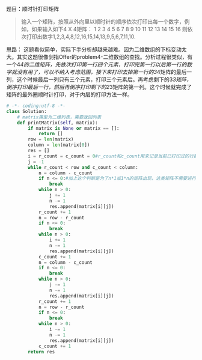 题目：顺时针打印矩阵
>输入一个矩阵，按照从外向里以顺时针的顺序依次打印出每一个数字，例如，如果输入如下4 X 4矩阵： 1 2 3 4 5 6 7 8 9 10 11 12 13 14 15 16 则依次打印出数字1,2,3,4,8,12,16,15,14,13,9,5,6,7,11,10.

思路：
这题看似简单，实际下手分析却越来越难。因为二维数组的下标变动太大。其实这题很像剑指Offer的problem4-二维数组的查找。分析过程很类似，有一个4*4的二维矩阵，先依次打印第一行四个元素，打印完第一行以后第一行的数字就没有用了，可以不纳入考虑范围，接下来打印去掉第一行的3*4矩阵的最后一列，这个时候最后一列只有三个元素，打印三个元素后。再考虑剩下的3*3矩阵，倒序打印最后一行，然后再倒序打印剩下的2*3矩阵的第一列。这个时候就完成了矩阵的最外圈顺时针打印，对于内层的打印方法一样。


```python
# -*- coding:utf-8 -*-
class Solution:
    # matrix类型为二维列表，需要返回列表
    def printMatrix(self, matrix):
        if matrix is None or matrix == []:
            return []
        row = len(matrix)
        column = len(matrix[0])
        res = []
        i = r_count = c_count = 0#r_count和c_count用来记录当前已打印过的行数和列数
        j = -1
        while r_count < row and c_count < column:
            n = column - c_count
            if n <= 0:#加上这个判断是为了n*1或1*n的矩阵出现，这类矩阵不需要进行四次方向的打印，只需进行两次，如果不加这个判断会打印出重复元素
                break
            while n > 0:
                j += 1
                n -= 1
                res.append(matrix[i][j])
            r_count += 1
            n = row - r_count
            if n <= 0:
                break
            while n > 0:
                i += 1
                n -= 1
                res.append(matrix[i][j])
            c_count += 1
            n = column - c_count
            if n <= 0:
                break
            while n > 0:
                j -= 1
                n -= 1
                res.append(matrix[i][j])
            r_count += 1
            n = row - r_count
            if n <= 0:
                break
            while n > 0:
                i -= 1
                n -= 1
                res.append(matrix[i][j])
            c_count += 1
        return res
```